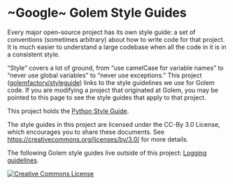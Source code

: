~Google~ Golem Style Guides
===================

Every major open-source project has its own style guide: a set of conventions
(sometimes arbitrary) about how to write code for that project. It is much
easier to understand a large codebase when all the code in it is in a
consistent style.

“Style” covers a lot of ground, from “use camelCase for variable names” to
“never use global variables” to “never use exceptions.” This project
([golemfactory/styleguide](https://github.com/golemfactory/styleguide)) links to the
style guidelines we use for Golem code. If you are modifying a project that
originated at Golem, you may be pointed to this page to see the style guides
that apply to that project.

This project holds the [Python Style Guide][py].

The style guides in this project are licensed under the CC-By 3.0 License,
which encourages you to share these documents.
See https://creativecommons.org/licenses/by/3.0/ for more details.

The following Golem style guides live outside of this project:
[Logging guidelines][log].

<a rel="license" href="https://creativecommons.org/licenses/by/3.0/"><img alt="Creative Commons License" style="border-width:0" src="https://i.creativecommons.org/l/by/3.0/88x31.png" /></a>

[py]: /pyguide.md
[log]: https://github.com/golemfactory/golem-internal/wiki/Logging-guidelines
